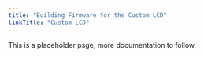 ```yaml
---
title: "Building Firmware for the Custom LCD"
linkTitle: "Custom LCD"
---
```

This is a placeholder psge; more documentation to follow.
